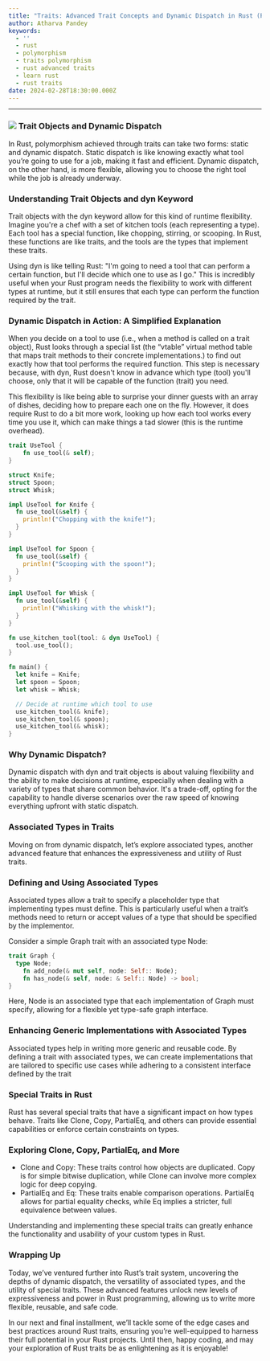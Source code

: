 ```yaml
---
title: "Traits: Advanced Trait Concepts and Dynamic Dispatch in Rust (Part\_2)"
author: Atharva Pandey
keywords:
  - ''
  - rust
  - polymorphism
  - traits polymorphism
  - rust advanced traits
  - learn rust
  - rust traits
date: 2024-02-28T18:30:00.000Z
---
```


***

### ![](/images/traits.webp) Trait Objects and Dynamic Dispatch

In Rust, polymorphism achieved through traits can take two forms: static and dynamic dispatch. Static dispatch is like knowing exactly what tool you’re going to use for a job, making it fast and efficient. Dynamic dispatch, on the other hand, is more flexible, allowing you to choose the right tool while the job is already underway.

### Understanding Trait Objects and dyn Keyword

Trait objects with the dyn keyword allow for this kind of runtime flexibility. Imagine you're a chef with a set of kitchen tools (each representing a type). Each tool has a special function, like chopping, stirring, or scooping. In Rust, these functions are like traits, and the tools are the types that implement these traits.

Using dyn is like telling Rust: "I'm going to need a tool that can perform a certain function, but I'll decide which one to use as I go." This is incredibly useful when your Rust program needs the flexibility to work with different types at runtime, but it still ensures that each type can perform the function required by the trait.

### Dynamic Dispatch in Action: A Simplified Explanation

When you decide on a tool to use (i.e., when a method is called on a trait object), Rust looks through a special list (the “vtable” virtual method table that maps trait methods to their concrete implementations.) to find out exactly how that tool performs the required function. This step is necessary because, with dyn, Rust doesn't know in advance which type (tool) you'll choose, only that it will be capable of the function (trait) you need.

This flexibility is like being able to surprise your dinner guests with an array of dishes, deciding how to prepare each one on the fly. However, it does require Rust to do a bit more work, looking up how each tool works every time you use it, which can make things a tad slower (this is the runtime overhead).

```rust
trait UseTool {
    fn use_tool(& self);
}

struct Knife;
struct Spoon;
struct Whisk;

impl UseTool for Knife {
  fn use_tool(&self) {
    println!("Chopping with the knife!");
  }
}

impl UseTool for Spoon {
  fn use_tool(&self) {
    println!("Scooping with the spoon!");
  }
}

impl UseTool for Whisk {
  fn use_tool(&self) {
    println!("Whisking with the whisk!");
  }
}

fn use_kitchen_tool(tool: & dyn UseTool) {
  tool.use_tool();
}

fn main() {
  let knife = Knife;
  let spoon = Spoon;
  let whisk = Whisk;

  // Decide at runtime which tool to use
  use_kitchen_tool(& knife);
  use_kitchen_tool(& spoon);
  use_kitchen_tool(& whisk);
}
```

### Why Dynamic Dispatch?

Dynamic dispatch with dyn and trait objects is about valuing flexibility and the ability to make decisions at runtime, especially when dealing with a variety of types that share common behavior. It's a trade-off, opting for the capability to handle diverse scenarios over the raw speed of knowing everything upfront with static dispatch.

### Associated Types in Traits

Moving on from dynamic dispatch, let’s explore associated types, another advanced feature that enhances the expressiveness and utility of Rust traits.

### Defining and Using Associated Types

Associated types allow a trait to specify a placeholder type that implementing types must define. This is particularly useful when a trait’s methods need to return or accept values of a type that should be specified by the implementor.

Consider a simple Graph trait with an associated type Node:

```rust
trait Graph {
  type Node;
    fn add_node(& mut self, node: Self:: Node);
    fn has_node(& self, node: & Self:: Node) -> bool;
}
```

Here, Node is an associated type that each implementation of Graph must specify, allowing for a flexible yet type-safe graph interface.

### Enhancing Generic Implementations with Associated Types

Associated types help in writing more generic and reusable code. By defining a trait with associated types, we can create implementations that are tailored to specific use cases while adhering to a consistent interface defined by the trait

### Special Traits in Rust

Rust has several special traits that have a significant impact on how types behave. Traits like Clone, Copy, PartialEq, and others can provide essential capabilities or enforce certain constraints on types.

### Exploring Clone, Copy, PartialEq, and More

* Clone and Copy: These traits control how objects are duplicated. Copy is for simple bitwise duplication, while Clone can involve more complex logic for deep copying.
* PartialEq and Eq: These traits enable comparison operations. PartialEq allows for partial equality checks, while Eq implies a stricter, full equivalence between values.

Understanding and implementing these special traits can greatly enhance the functionality and usability of your custom types in Rust.

### Wrapping Up

Today, we’ve ventured further into Rust’s trait system, uncovering the depths of dynamic dispatch, the versatility of associated types, and the utility of special traits. These advanced features unlock new levels of expressiveness and power in Rust programming, allowing us to write more flexible, reusable, and safe code.

In our next and final installment, we’ll tackle some of the edge cases and best practices around Rust traits, ensuring you’re well-equipped to harness their full potential in your Rust projects. Until then, happy coding, and may your exploration of Rust traits be as enlightening as it is enjoyable!
